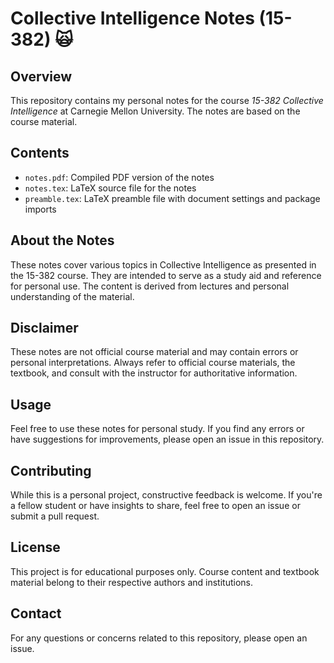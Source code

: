 # Collective Intelligence Notes (15-382) 🙀

## Overview
This repository contains my personal notes for the course *15-382 Collective Intelligence* at Carnegie Mellon University. 
The notes are based on the course material.

## Contents

- `notes.pdf`: Compiled PDF version of the notes
- `notes.tex`: LaTeX source file for the notes
- `preamble.tex`: LaTeX preamble file with document settings and package imports

## About the Notes

These notes cover various topics in Collective Intelligence as presented in the 15-382 course. They are intended to serve as a study aid and reference for personal use. The content is derived from lectures and personal understanding of the material.

## Disclaimer

These notes are not official course material and may contain errors or personal interpretations. Always refer to official course materials, the textbook, and consult with the instructor for authoritative information.

## Usage

Feel free to use these notes for personal study. If you find any errors or have suggestions for improvements, please open an issue in this repository.

## Contributing

While this is a personal project, constructive feedback is welcome. If you're a fellow student or have insights to share, feel free to open an issue or submit a pull request.

## License

This project is for educational purposes only. Course content and textbook material belong to their respective authors and institutions.

## Contact

For any questions or concerns related to this repository, please open an issue.
